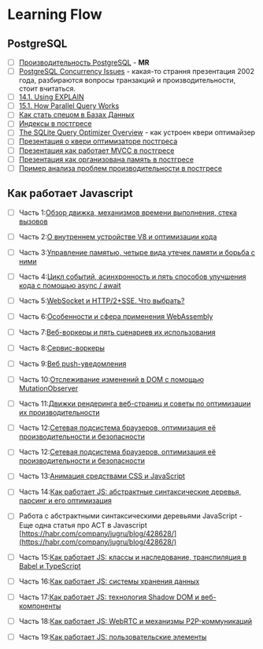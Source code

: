 # Learning Flow

## PostgreSQL

* [ ] [Производительность PostgreSQL](https://www.postgresql.org/docs/9.6/static/performance-tips.html) - **MR**
* [ ] [PostgreSQL Concurrency Issues](https://www.postgresql.org/files/developer/concurrency.pdf) - какая-то страння презентация 2002 года, разбираются вопросы транзакций и производительности, стоит вчитаться.
* [ ] [14.1. Using EXPLAIN](https://www.postgresql.org/docs/9.6/static/using-explain.html)
* [ ] [15.1. How Parallel Query Works](https://www.postgresql.org/docs/9.6/static/how-parallel-query-works.html)
* [ ] [Как стать спецом в Базах Данных](https://habr.com/post/429508/)
* [ ] [Индексы в постгресе](https://habr.com/company/postgrespro/blog/326096/)
* [ ] [The SQLite Query Optimizer Overview](https://www.sqlite.org/optoverview.html) - как устроен квери оптимайзер
* [ ] [Презентация о квери оптимизаторе постгреса](http://momjian.us/main/writings/pgsql/optimizer.pdf)
* [ ] [Презентация как работает MVCC в постгресе](http://momjian.us/main/writings/pgsql/mvcc.pdf)
* [ ] [Презентация как организована память в постгресе](http://momjian.us/main/writings/pgsql/inside_shmem.pdf)
* [ ] [Пример анализа проблем производительности в постгресе](https://habr.com/company/postgrespro/blog/423685/)

## Как работает Javascript

* [ ] Часть 1:[Обзор движка, механизмов времени выполнения, стека вызовов](https://habrahabr.ru/company/ruvds/blog/337042/)
* [ ] Часть 2:[О внутреннем устройстве V8 и оптимизации кода](https://habrahabr.ru/company/ruvds/blog/337460/)
* [ ] Часть 3:[Управление памятью, четыре вида утечек памяти и борьба с ними](https://habrahabr.ru/company/ruvds/blog/338150/)
* [ ] Часть 4:[Цикл событий, асинхронность и пять способов улучшения кода с помощью async / await](https://habrahabr.ru/company/ruvds/blog/340508/)
* [ ] Часть 5:[WebSocket и HTTP/2+SSE. Что выбрать?](https://habrahabr.ru/company/ruvds/blog/342346/)
* [ ] Часть 6:[Особенности и сфера применения WebAssembly](https://habrahabr.ru/company/ruvds/blog/343568/)
* [ ] Часть 7:[Веб-воркеры и пять сценариев их использования](https://habrahabr.ru/company/ruvds/blog/348424/)
* [ ] Часть 8:[Сервис-воркеры](https://habrahabr.ru/company/ruvds/blog/349858/)
* [ ] Часть 9:[Веб push-уведомления](https://habrahabr.ru/company/ruvds/blog/350486/)
* [ ] Часть 10:[Отслеживание изменений в DOM с помощью MutationObserver](https://habrahabr.ru/company/ruvds/blog/351256/)
* [ ] Часть 11:[Движки рендеринга веб-страниц и советы по оптимизации их производительности](https://habrahabr.ru/company/ruvds/blog/351802/)
* [ ] Часть 12:[Сетевая подсистема браузеров, оптимизация её производительности и безопасности](https://habr.com/company/ruvds/blog/354070/)
* [ ] Часть 12:[Сетевая подсистема браузеров, оптимизация её производительности и безопасности](https://habr.com/company/ruvds/blog/354070/)
* [ ] Часть 13:[Анимация средствами CSS и JavaScript](https://habr.com/company/ruvds/blog/354438/)
* [ ] Часть 14:[Как работает JS: абстрактные синтаксические деревья, парсинг и его оптимизация](https://habr.com/company/ruvds/blog/415269/)
* [ ] Работа с абстрактными синтаксическими деревьями JavaScript - Еще одна статья про АСТ в Javascript [https://habr.com/company/jugru/blog/428628/](https://habr.com/company/jugru/blog/428628/)
* [ ] Часть 15:[Как работает JS: классы и наследование, транспиляция в Babel и TypeScript](https://habr.com/company/ruvds/blog/415377/)
* [ ] Часть 16:[Как работает JS: системы хранения данных](https://habr.com/company/ruvds/blog/415505/)
* [ ] Часть 17:[Как работает JS: технология Shadow DOM и веб-компоненты](https://habr.com/company/ruvds/blog/415881/)
* [ ] Часть 18:[Как работает JS: WebRTC и механизмы P2P-коммуникаций](https://habr.com/company/ruvds/blog/416821/)
* [ ] Часть 19:[Как работает JS: пользовательские элементы](https://habr.com/company/ruvds/blog/419831/)




